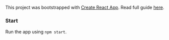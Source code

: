 This project was bootstrapped with [Create React App](https://github.com/facebook/create-react-app). Read full guide [here](https://github.com/facebook/create-react-app/blob/master/packages/cra-template/template/README.md).

### Start

Run the app using  `npm start`.
